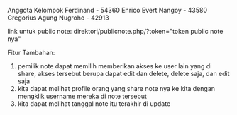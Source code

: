 Anggota Kelompok
Ferdinand - 54360
Enrico Evert Nangoy - 43580
Gregorius Agung Nugroho - 42913

link untuk public note:
direktori/publicnote.php/?token="token public note nya"

Fitur Tambahan:
1. pemilik note dapat memilih memberikan akses ke user lain yang di share,
   akses tersebut berupa dapat edit dan delete, delete saja, dan edit saja
2. kita dapat melihat profile orang yang share note nya ke kita dengan mengklik
   username mereka di note tersebut
3. kita dapat melihat tanggal note itu terakhir di update